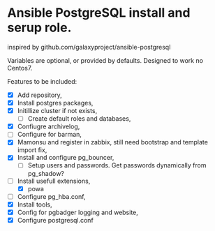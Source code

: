 # Ansible PostgreSQL install and serup role.
inspired by github.com/galaxyproject/ansible-postgresql

Variables are optional, or provided by defaults.
Designed to work no Centos7.

Features to be included:

- [x] Add repository,
- [x] Install postgres packages,
- [x] Initillize cluster if not exists,
   - [ ] Create default roles and databases,
- [x] Confiugre archivelog,
- [ ] Configure for barman,
- [x] Mamonsu and register in zabbix, still need bootstrap and template import fix,
- [x] Install and configure pg_bouncer, 
   - [ ] Setup users and passwords. Get passwords dynamically from pg_shadow?
- [ ] Install usefull extensions,
   - [x] powa
- [ ] Configure pg_hba.conf,
- [x] Install tools,
- [x] Config for pgbadger logging and website,
- [x] Configure postgresql.conf
